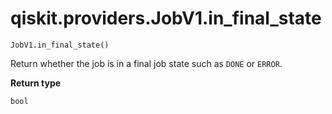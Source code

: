 # qiskit.providers.JobV1.in\_final\_state

`JobV1.in_final_state()`

Return whether the job is in a final job state such as `DONE` or `ERROR`.

**Return type**

`bool`
